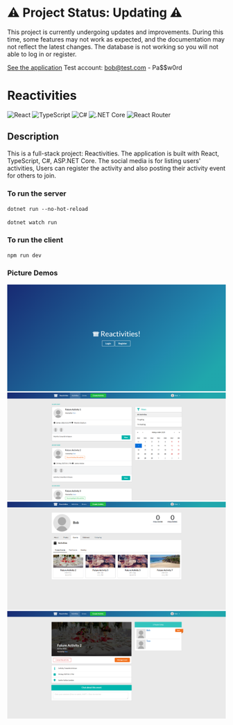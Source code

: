 # ⚠️ Project Status: Updating ⚠️

This project is currently undergoing updates and improvements. During this time, some features may not work as expected, and the documentation may not reflect the latest changes.
The database is not working so you will not able to log in or register.

[See the application](https://reactivities-hkg3adcbgchpfdc5.swedencentral-01.azurewebsites.net/)
Test account: bob@test.com - Pa$$w0rd

# Reactivities

![React](https://img.shields.io/badge/React-v.18-blue)
![TypeScript](https://img.shields.io/badge/TypeScript-v.5.6-green)
![C#](https://img.shields.io/badge/C%23-purple)
![.NET Core](https://img.shields.io/badge/.NETCore-v8-hotpink)
![React Router](https://img.shields.io/badge/React_Router-v.6-orange)

## Description

This is a full-stack project: Reactivities. The application is built with React, TypeScript, C#, ASP.NET Core. The social media is for
listing users' activities, Users can register the activity and also posting their activity event for
others to join.

### To run the server

`dotnet run --no-hot-reload`

`dotnet watch run`

### To run the client

`npm run dev`

### Picture Demos

![Login](./photos/reactivities-login.png)
![Newsfeed](./photos/reactivities-nf.png)
![Profile](./photos/reactivities-profile.png)
![Activity](./photos/reactivities-activity.png)
